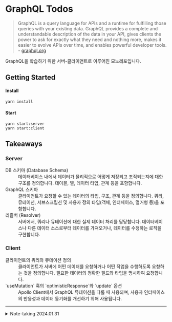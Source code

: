 # GraphQL Todos

> GraphQL is a query language for APIs and a runtime for fulfilling those queries with your existing data. GraphQL provides a complete and understandable description of the data in your API, gives clients the power to ask for exactly what they need and nothing more, makes it easier to evolve APIs over time, and enables powerful developer tools. - [graphql.org](https://graphql.org/)

GraphQL을 학습하기 위한 서버-클라이언트로 이루어진 모노레포입니다.

## Getting Started

#### Install

```
yarn install
```

#### Start

```
yarn start:server
yarn start:client
```

## Takeaways

### Server

<dl>
  <dt>DB 스키마 (Database Schema)</dt>
  <dd>데이터베이스 내에서 데이터가 물리적으로 어떻게 저장되고 조직되는지에 대한 구조를 정의합니다.
  테이블, 열, 데이터 타입, 관계 등을 포함합니다.</dd>

  <dt>GraphQL 스키마</dt>
  <dd>클라이언트가 요청할 수 있는 데이터의 타입, 구조, 관계 등을 정의합니다.
  쿼리, 뮤테이션, 서브스크립션 및 사용자 정의 타입(객체, 인터페이스, 열거형 등)을 포함합니다.</dd>

  <dt>리졸버 (Resolver)</dt>
  <dd>서버에서, 쿼리나 뮤테이션에 대한 실제 데이터 처리를 담당합니다.
  데이터베이스나 다른 데이터 소스로부터 데이터를 가져오거나, 데이터를 수정하는 로직을 구현합니다.</dd>
</dl>

### Client

<dl>
  <dt>클라이언트의 쿼리와 뮤테이션 정의</dt>
  <dd>클라이언트가 서버에 어떤 데이터를 요청하거나 어떤 작업을 수행하도록 요청하는 것을 정의합니다.
필요한 데이터의 정확한 필드와 타입을 명시하여 요청합니다.</dd>

  <dt>`useMutation` 훅의 `optimisticResponse`와 `update` 옵션</dt>
  <dd>Apollo Client에서 GraphQL 뮤테이션을 다룰 때 사용되며, 사용자 인터페이스의 반응성과 데이터 동기화를 개선하기 위해 사용됩니다.</dd>
</dl>

---

<details>
<summary>Note-taking 2024.01.31</summary>
<div markdown="1">

![KakaoTalk_20240131_133922967](https://github.com/jiheon788/graphql-todos-monorepo/assets/90181028/a3cbe665-acb2-462f-a1ae-a2511dd5890f)

</div>
</details>
